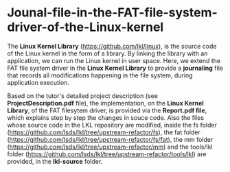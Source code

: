 # Jounal-file-in-the-FAT-file-system-driver-of-the-Linux-kernel

The **Linux Kernel Library** (https://github.com/lkl/linux), is the source code of the Linux kernel in the form of a library. By linking the library with an application, we can run the Linux kernel in user space. Here, we extend the FAT file system driver in the **Linux Kernel Library** to provide a **journaling** file that records all modifications happening in the file system, during application execution.

Based on the tutor's detailed project description (see **ProjectDescription.pdf** file),
the implementation, on the **Linux Kernel Library**, of the FAT filesytem driver, is provided via the **Report.pdf file**, which explains step by step the changes in souce code. Also the files whose source code in the LKL repository are modified, inside the fs folder (https://github.com/lsds/lkl/tree/upstream-refactor/fs), the fat folder (https://github.com/lsds/lkl/tree/upstream-refactor/fs/fat), the mm folder (https://github.com/lsds/lkl/tree/upstream-refactor/mm) and the tools/lkl folder (https://github.com/lsds/lkl/tree/upstream-refactor/tools/lkl)
are provided, in the **lkl-source** folder.


